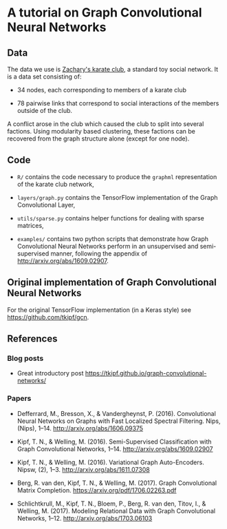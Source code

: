 # A tutorial on Graph Convolutional Neural Networks

## Data

The data we use is [Zachary's karate club](https://en.wikipedia.org/wiki/Zachary%27s_karate_club), a standard toy social network. It is a data set consisting of: 

+ 34 nodes, each corresponding to members of a karate club

+ 78 pairwise links that correspond to social interactions of the members outside of the club.

A conflict arose in the club which caused the club to split into several factions. Using modularity based clustering, these factions can be recovered from the graph structure alone (except for one node).

## Code

+ `R/` contains the code necessary to produce the `graphml` representation of the karate club network,

+ `layers/graph.py` contains the TensorFlow implementation of the Graph Convolutional Layer,

+ `utils/sparse.py` contains helper functions for dealing with sparse matrices,

+ `examples/` contains two python scripts that demonstrate how Graph Convolutional Neural Networks perform in an unsupervised and semi-supervised manner, following the appendix of http://arxiv.org/abs/1609.02907.

## Original implementation of Graph Convolutional Neural Networks

For the original TensorFlow implementation (in a Keras style) see https://github.com/tkipf/gcn.

## References

### Blog posts

+ Great introductory post https://tkipf.github.io/graph-convolutional-networks/

### Papers

+ Defferrard, M., Bresson, X., & Vandergheynst, P. (2016). Convolutional Neural Networks on Graphs with Fast Localized Spectral Filtering. Nips, (Nips), 1–14. http://arxiv.org/abs/1606.09375

+ Kipf, T. N., & Welling, M. (2016). Semi-Supervised Classification with Graph Convolutional Networks, 1–14. http://arxiv.org/abs/1609.02907

+ Kipf, T. N., & Welling, M. (2016). Variational Graph Auto-Encoders. Nipsw, (2), 1–3. http://arxiv.org/abs/1611.07308

+ Berg, R. van den, Kipf, T. N., & Welling, M. (2017). Graph Convolutional Matrix Completion. https://arxiv.org/pdf/1706.02263.pdf

+ Schlichtkrull, M., Kipf, T. N., Bloem, P., Berg, R. van den, Titov, I., & Welling, M. (2017). Modeling Relational Data with Graph Convolutional Networks, 1–12. http://arxiv.org/abs/1703.06103
